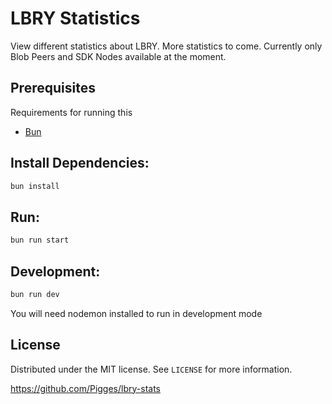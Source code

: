 # LBRY Statistics

View different statistics about LBRY.
More statistics to come.
Currently only Blob Peers and SDK Nodes available at the moment.

## Prerequisites
Requirements for running this
* [Bun](https://bun.sh/)


## Install Dependencies:

```bash
bun install
```

## Run:

```bash
bun run start
```

## Development:
```bash
bun run dev
```
You will need nodemon installed to run in development mode

## License
Distributed under the MIT license. See ``LICENSE`` for more information.

https://github.com/Pigges/lbry-stats
